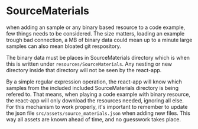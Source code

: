 SourceMaterials
=============================

when adding an sample or any binary based resource to a code example,
few things needs to be considered. The size matters, loading an example
trough bad connection, a MB of binary data could mean up to a minute
large samples can also mean bloated git respository.

The binary data must be places in SourceMaterials directory which
is when this is written under `resources/SourceMaterials`.
Any nesting or new directory inside that directory will not
be seen by the react-app.

By a simple regular expression operation, the react-app will know
which samples from the included included SourceMaterials directory
is being refered to. That means, when playing a code example with
binary resource, the react-app will only download the resources
needed, ignoring all else. For this mechanism to work properly,
it's important to remember to update the json file
`src/assets/source_materials.json` when adding new files.
This way all assets are known ahead of time, and no guesswork
takes place.
